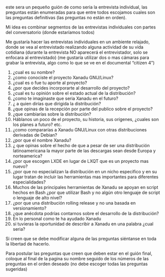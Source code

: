 este sera un pequeño guión de como seria la entrevista individual, las preguntas están enumeradas para que entre todos escojamos cuales son las preguntas definitivas (las preguntas no están en orden).

Mi idea es combinar segmentos de las entrevistas individuales con partes del conversatorio (donde estaríamos todos)

Me gustaría hacer las entrevistas individuales en un ambiente relajado, donde se vea al entrevistado realizando alguna actividad de su vida cotidiana (durante la entrevista NO aparecerá el entrevistador, solo se enfocara al entrevistado) (me gustaría utilizar dos o mas cámaras para grabar la entrevista, algo como lo que se ve en el documental “citizen 4”)


1. ¿cual es su nombre?
2. ¿como conociste el proyecto Xanadu GNU/Linux?
3. ¿cual es o fue tu aporte al proyecto?
4. ¿por que decides incorporarte al desarrollo del proyecto?
5. ¿cual es tu opinión sobre el estado actual de la distribución?
6. ¿como te imaginaste que seria Xanadu en el futuro?
7. ¿ a quien dirías que dirigida la distribución?
8. ¿que opinas de la recepción por parte del publico sobre el proyecto?
9. ¿que cambiarías sobre la distribución?
10. Háblanos un poco de el proyecto, su historia, sus orígenes, ¿cuales son los planes a futuro? etc.
11. ¿como compararías a Xanadu GNU/Linux con otras distribuciones derivadas de Debian?
12. ¿por que el nombre Xanadu?
13. ¿ que opinas sobre el hecho de que a pesar de ser una distribución latinoamericana la mayor parte de las descargas sean desde Europa y norteamerica?
14.  ¿por que escogen LXDE en lugar de LXQT que es un proyecto mas nuevo?
15. ¿por que no especializan la distribución en un nicho especifico y en su lugar tratan de incluir las herramientas mas importantes para diferentes especialidades?
16. Muchos de las principales herramientas de Xanadu se apoyan en script hechos en Bash ¿por que utilizar Bash y no algún otro lenguaje de script o lenguaje de alto nivel?
17. ¿por que una distribución rolling release y no una basada en versionamiento?
18. ¿que anécdota podrías contarnos sobre el desarrollo de la distribución?
19. En lo personal como te ha ayudado Xanadu
20. si tuvieras la oportunidad de describir a Xanadu en una palabra ¿cual seria?

Si creen que se debe modificar alguna de las preguntas siéntanse en toda la libertad de hacerlo.

Para postular las preguntas que creen que deben estar en el guión final, coloque al final de la pagina su nombre seguido de los números de las preguntas en el orden deseado (no debe escoger todas las preguntas sugeridas)

